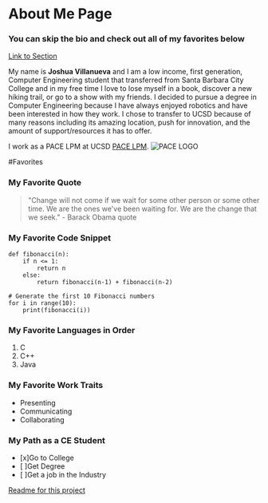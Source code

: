# About Me Page

### You can skip the bio and check out all of my favorites below

[Link to Section](#Favorites)

My name is **Joshua Villanueva** and I am a low income, first generation, Computer Engineering student that transferred from Santa Barbara City College and in my free time I love to lose myself in a book, discover a new hiking trail, or go to a show with my friends. I decided to pursue a degree in Computer Engineering because I have always enjoyed robotics and have been interested in how they work. I chose to transfer to UCSD because of many reasons including its amazing location, push for innovation, and the amount of support/resources it has to offer.


I work as a PACE LPM at UCSD [PACE LPM](https://csepace.ucsd.edu/).
![PACE LOGO](/Users/joshuavillanueva/Documents/VSCode/CSE110-Workspace/Logo-banner.png)

#Favorites

### My Favorite Quote
> "Change will not come if we wait for some other person or some other time. We are the ones we've been waiting for. We are the change that we seek." - Barack Obama quote


### My Favorite Code Snippet
```
def fibonacci(n):
    if n <= 1:
        return n
    else:
        return fibonacci(n-1) + fibonacci(n-2)

# Generate the first 10 Fibonacci numbers
for i in range(10):
    print(fibonacci(i))

```

### My Favorite Languages in Order
1. C
2. C++
3. Java

### My Favorite Work Traits
- Presenting
- Communicating
- Collaborating

### My Path as a CE Student
- [x]Go to College
- [ ]Get Degree
- [ ]Get a job in the Industry

[Readme for this project](README.md)
